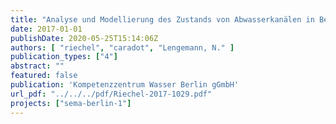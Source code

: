 ```yaml
---
title: "Analyse und Modellierung des Zustands von Abwasserkanälen in Berlin - Bericht des Forschungsvorhabens SEMA-Berlin (D2 und D4)."
date: 2017-01-01
publishDate: 2020-05-25T15:14:06Z
authors: [ "riechel", "caradot", "Lengemann, N." ]
publication_types: ["4"]
abstract: ""
featured: false
publication: 'Kompetenzzentrum Wasser Berlin gGmbH'
url_pdf: "../../../pdf/Riechel-2017-1029.pdf"
projects: ["sema-berlin-1"]
---
```


